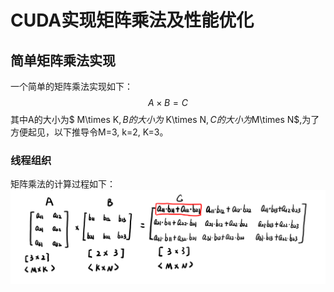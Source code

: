 # CUDA实现矩阵乘法及性能优化
## 简单矩阵乘法实现
一个简单的矩阵乘法实现如下：
$$
A \times B = C
$$
其中A的大小为$ M\times K$, B的大小为$ K\times N$, C的大小为$M\times N$,为了方便起见，以下推导令M=3, k=2, K=3。
### 线程组织
矩阵乘法的计算过程如下：
![alt text](../../images/image.png)
